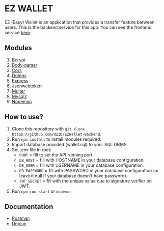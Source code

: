 # EZ WALLET
EZ (Easy) Wallet is an application that provides a transfer feature between users.
This is the backend service for this app. You can see the frontend service [here](https://github.com/RZID/EZWallet-Frontend).

## Modules
1. [Bcrypt](https://www.npmjs.com/package/bcrypt)
2. [Body-parser](https://www.npmjs.com/package/body-parser)
3. [Cors](https://www.npmjs.com/package/cors)
4. [Dotenv](https://www.npmjs.com/package/dotenv)
5. [Express](https://www.npmjs.com/package/express)
6. [Jsonwebtoken](https://www.npmjs.com/package/jsonwebtoken)
7. [Multer](https://www.npmjs.com/package/multer)
8. [Mysql2](https://www.npmjs.com/package/mysql2)
9. [Nodemon](https://www.npmjs.com/package/nodemon)

## How to use?
1. Clone this repository with `git clone https://github.com/RZID/EZWallet-Backend`.
2. Run `npm install` to install modules required.
3. Import database provided (wallet.sql) to your SQL DBMS.
4. Set .env file in root:
    - `PORT` = fill to set the API running port.
    - `DB_HOST` = fill with HOSTNAME in your database configuration.
    - `DB_USER` = fill with USERNAME in your database configuration.
    - `DB_PASSWORD` = fill with PASSWORD in your database configuration (or leave it null if your database doesn't have password).
    - `JWT_SECRET` = fill with the unique value due to signature verifier on JWT.
5. Run `npm run start` or `nodemon`

## Documentation
- [Postman](https://documenter.getpostman.com/view/13713483/TWDZGvp8)
- [Deploy](http://3.92.79.15:4001)